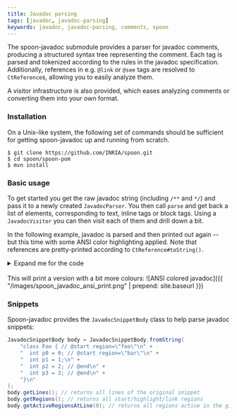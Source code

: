```yaml
---
title: Javadoc parsing
tags: [javadoc, javadoc-parsing]
keywords: javadoc, javadoc-parsing, comments, spoon
---
```


The spoon-javadoc submodule provides a parser for javadoc comments, producing a
structured syntax tree representing the comment. Each tag is parsed and
tokenized according to the rules in the javadoc specification. Additionally,
references in e.g. `@link` or `@see` tags are resolved to `CtReference`s,
allowing you to easily analyze them.

A visitor infrastructure is also provided, which eases analyzing comments or
converting them into your own format.

### Installation

On a Unix-like system, the following set of commands should be sufficient for
getting spoon-javadoc up and running from scratch.

```
$ git clone https://github.com/INRIA/spoon.git
$ cd spoon/spoon-pom
$ mvn install
```

### Basic usage

To get started you get the raw javadoc string (including `/**` and `*/`) and
pass it to a newly created `JavadocParser`.
You then call `parse` and get back a list of elements, corresponding to text,
inline tags or block tags.
Using a `JavadocVisitor` you can then visit each of them and drill down a bit.

In the following example, javadoc is parsed and then printed out again -- but
this time with some ANSI color highlighting applied. Note that references are
pretty-printed according to `CtReference#toString()`.

<details>

<summary>Expand me for the code </summary>

```java
void example() {
    String javadoc = "/**\n" +
        " * Hello world, this is a description.\n" +
        " * How are you doing? I am just fine :)\n" +
        " * This is an inline link {@link String} and one with a {@link String label}\n" +
        " * and a {@link String#CASE_INSENSITIVE_ORDER field} and {@link String#replace(char, char) with a space}.\n" +
        " * {@link java.lang.annotation.Target @Target} chained to @Target.\n" +
        " * <p>\n" +
        " * We can also write <em>very HTML</em> {@code code}.\n" +
        " * And an index: {@index \"Hello world\" With a phrase} or {@index without Without a phrase}.\n" +
        " * {@snippet lang = java id = \"example me\" foo = 'bar':\n" +
        " *         public void HelloWorld(){ //@start region = \"foo\"\n" +
        " *            System.out.println(\"Hello World!\"); // @highlight substring=\"println\"\n" +
        " *        int a = 10;  // @start foo=bar :\n" +
        " *        int a = 10;  // @end\n" +
        " *         } // @end region=foo\n" +
        " *}\n" +
        " * <h2><a id=\"resolution\"></a>{@index \"Module Resolution\"}</h2>\n" +
        " *\n" +
        " * @param args some argument\n" +
        " * @author a poor {@literal man}\n" +
        " *      hello world\n" +
        " * @see String#contains(CharSequence) with a label\n" +
        " * @see String#replace(char, char)\n" +
        " */\n";

    List<JavadocElement> elements = new JavadocParser(
            // Raw comment string including "/*" and "**/"
            // You can get this using CtComment#getRawContent from a spoon element.
            javadoc,
            // The reference element so resolving of links works correctly.
            // Javadoc comments can use "#foo" to refer to fields/methods
            // in the current class.
            new Launcher().getFactory().Type().OBJECT.getTypeDeclaration()
            ).parse();

    for (JavadocElement element : elements) {
        System.out.print(element.accept(new ExampleVisitor()));
    }
}

private static class ExampleVisitor implements JavadocVisitor<String> {

    @Override
    public String defaultValue() {
        throw new RuntimeException("Visit method not implemented");
    }

    @Override
    public String visitInlineTag(JavadocInlineTag tag) {
        String result = "{@\033[36m" + tag.getTagType().getName() + "\033[0m";
        for (JavadocElement element : tag.getElements()) {
            result += " " + element.accept(this);
        }
        result += "}";
        return result;
    }

    @Override
    public String visitBlockTag(JavadocBlockTag tag) {
        String result = "@\033[36m" + tag.getTagType().getName() + "\033[0m ";
        for (JavadocElement element : tag.getElements()) {
            result += element.accept(this);
        }
        result += "\n";
        return result;
    }

    @Override
    public String visitText(JavadocText text) {
        return text.getText();
    }

    @Override
    public String visitReference(JavadocReference reference) {
        return "\033[31m" + reference.getReference() + "\033[0m";
    }

    @Override
    public String visitSnippet(JavadocSnippetTag snippet) {
        String result = "{@\033[36m" + snippet.getTagType().getName() + "\033[0m ";
        result += snippet.getAttributes()
            .entrySet()
            .stream()
            .sorted(Map.Entry.comparingByKey())
            .map(entry -> entry.getKey() + "='" + entry.getValue() + "'")
            .collect(Collectors.joining(" "));

        result += " : ";
        for (JavadocElement element : snippet.getElements()) {
            result += element.accept(this);
        }

        result += "}\n";
        return result;
    }
}
```

</details>
<br>
This will print a version with a bit more colours:
![ANSI colored javadoc]({{ "/images/spoon_javadoc_ansi_print.png" | prepend: site.baseurl }})

### Snippets
Spoon-javadoc provides the `JavadocSnippetBody` class to help parse javadoc
snippets:
```java
JavadocSnippetBody body = JavadocSnippetBody.fromString(
    "class Foo { // @start region=\"foo\"\n" +
    "  int p0 = 0; // @start region=\"bar\"\n" +
    "  int p1 = 1;\n" +
    "  int p2 = 2; // @end\n" +
    "  int p3 = 3; // @end\n" +
    "}\n"
);
body.getLines(); // returns all lines of the original snippet
body.getRegions(); // returns all start/highlight/link regions
body.getActiveRegionsAtLine(0); // returns all regions active in the given line
```
